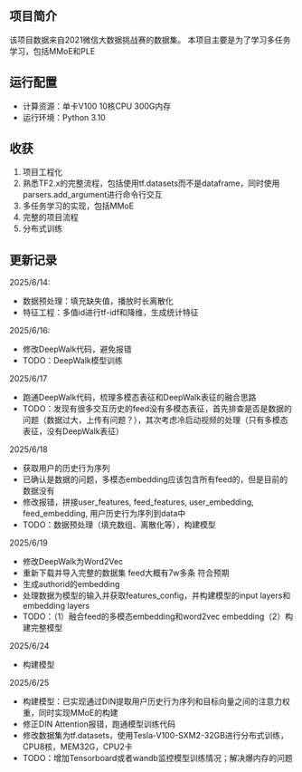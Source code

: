 ## 项目简介
该项目数据来自2021微信大数据挑战赛的数据集。
本项目主要是为了学习多任务学习，包括MMoE和PLE

## 运行配置
* 计算资源：单卡V100 10核CPU 300G内存
* 运行环境：Python 3.10

## 收获 
1. 项目工程化
2. 熟悉TF2.x的完整流程，包括使用tf.datasets而不是dataframe，同时使用parsers.add_argument进行命令行交互
3. 多任务学习的实现，包括MMoE
4. 完整的项目流程
5. 分布式训练

## 更新记录
2025/6/14:
- 数据预处理：填充缺失值，播放时长离散化
- 特征工程：多值id进行tf-idf和降维，生成统计特征

2025/6/16:
- 修改DeepWalk代码，避免报错
- TODO：DeepWalk模型训练

2025/6/17
- 跑通DeepWalk代码，梳理多模态表征和DeepWalk表征的融合思路
- TODO：发现有很多交互历史的feed没有多模态表征，首先排查是否是数据的问题（数据过大，上传有问题？），其次考虑冷启动视频的处理（只有多模态表征，没有DeepWalk表征）

2025/6/18
- 获取用户的历史行为序列
- 已确认是数据的问题，多模态embedding应该包含所有feed的，但是目前的数据没有
- 修改报错，拼接user_features, feed_features, user_embedding, feed_embedding, 用户历史行为序列到data中
- TODO：数据预处理（填充数组、离散化等），构建模型

2025/6/19
- 修改DeepWalk为Word2Vec
- 重新下载并导入完整的数据集 feed大概有7w多条 符合预期
- 生成authorid的embedding
- 处理数据为模型的输入并获取features_config，并构建模型的input layers和embedding layers
- TODO：（1）融合feed的多模态embedding和word2vec embedding（2）构建完整模型

2025/6/24
- 构建模型

2025/6/25
- 构建模型：已实现通过DIN提取用户历史行为序列和目标向量之间的注意力权重，同时实现MMoE的构建
- 修正DIN Attention报错，跑通模型训练代码
- 修改数据集为tf.datasets，使用Tesla-V100-SXM2-32GB进行分布式训练，CPU8核，MEM32G，CPU2卡
- TODO：增加Tensorboard或者wandb监控模型训练情况；解决爆内存的问题